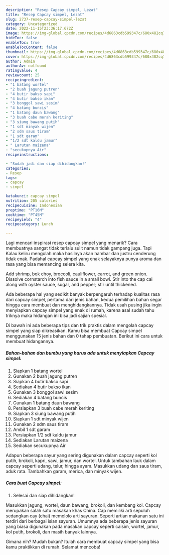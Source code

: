 ```yaml
---
description: "Resep Capcay simpel, Lezat"
title: "Resep Capcay simpel, Lezat"
slug: 2737-resep-capcay-simpel-lezat
category: Uncategorized
date: 2022-11-15T23:36:17.672Z
image: https://img-global.cpcdn.com/recipes/4d6863cdb599347c/680x482cq70/capcay-simpel-foto-resep-utama.jpg
hideToc: false
enableToc: true
enableTocContent: false
thumbnail: https://img-global.cpcdn.com/recipes/4d6863cdb599347c/680x482cq70/capcay-simpel-foto-resep-utama.jpg
cover: https://img-global.cpcdn.com/recipes/4d6863cdb599347c/680x482cq70/capcay-simpel-foto-resep-utama.jpg
author: Admin
authorAv: notfound
ratingvalue: 4
reviewcount: 25
recipeingredient:
- "1 batang wortel"
- "2 buah jagung putren"
- "4 butir bakso sapi"
- "4 butir bakso ikan"
- "3 bonggol sawi sesim"
- "4 batang buncis"
- "1 batang daun bawang"
- "3 buah cabe merah keriting"
- "3 siung bawang putih"
- "1 sdt minyak wijen"
- "2 sdm saus tiram"
- "1 sdt garam"
- "1/2 sdt kaldu jamur"
- " Larutan maizena"
- "secukupnya Air"
recipeinstructions:

- "Sudah jadi dan siap dihidangkan!"
categories:
- Resep
tags:
- capcay
- simpel

katakunci: capcay simpel 
nutrition: 205 calories
recipecuisine: Indonesian
preptime: "PT16M"
cooktime: "PT45M"
recipeyield: "4"
recipecategory: Lunch

---
```



Lagi mencari inspirasi resep capcay simpel yang menarik? Cara membuatnya sangat tidak terlalu sulit namun tidak gampang juga. Tapi Kalau keliru mengolah maka hasilnya akan hambar dan justru cenderung tidak enak. Padahal capcay simpel yang enak selayaknya punya aroma dan rasa yang bisa memancing selera kita.


Add shrimp, bok choy, broccoli, cauliflower, carrot, and green onion. Dissolve cornstarch into fish sauce in a small bowl. Stir into the cap cai along with oyster sauce, sugar, and pepper; stir until thickened.

Ada beberapa hal yang sedikit banyak berpengaruh terhadap kualitas rasa dari capcay simpel, pertama dari jenis bahan, kedua pemilihan bahan segar hingga cara membuat dan menghidangkannya. Tidak usah pusing jika ingin menyiapkan capcay simpel yang enak di rumah, karena asal sudah tahu triknya maka hidangan ini bisa jadi sajian spesial.


Di bawah ini ada beberapa tips dan trik praktis dalam mengolah capcay simpel yang siap dikreasikan. Kamu bisa membuat Capcay simpel menggunakan 15 jenis bahan dan 0 tahap pembuatan. Berikut ini cara untuk membuat hidangannya.

<!--inarticleads1-->

##### Bahan-bahan dan bumbu yang harus ada untuk menyiapkan Capcay simpel:

1. Siapkan 1 batang wortel
1. Gunakan 2 buah jagung putren
1. Siapkan 4 butir bakso sapi
1. Sediakan 4 butir bakso ikan
1. Gunakan 3 bonggol sawi sesim
1. Sediakan 4 batang buncis
1. Gunakan 1 batang daun bawang
1. Persiapkan 3 buah cabe merah keriting
1. Siapkan 3 siung bawang putih
1. Siapkan 1 sdt minyak wijen
1. Gunakan 2 sdm saus tiram
1. Ambil 1 sdt garam
1. Persiapkan 1/2 sdt kaldu jamur
1. Sediakan  Larutan maizena
1. Sediakan secukupnya Air


Adapun beberapa sayur yang sering digunakan dalam capcay seperti kol putih, brokoli, kapri, sawi, jamur, dan wortel. Untuk tambahan lauk dalam capcay seperti udang, telur, hingga ayam. Masukkan udang dan saus tiram, aduk rata. Tambahkan garam, merica, dan minyak wijen. 

<!--inarticleads2-->

##### Cara buat Capcay simpel:


1. Selesai dan siap dihidangkan!

Masukkan jagung, wortel, daun bawang, brokoli, dan kembang kol. Capcay merupakan salah satu masakan khas China. Cap memiliki arti sepuluh sedangkan cay (chai) memololo arti sayuran. Seperti artian makanan satu ini terdiri dari berbagai isian sayuran. Umumnya ada beberapa jenis sayuran yang biasa digunakan pada masakan capcay seperti caisim, wortel, jamur, kol putih, brokoli, dan masih banyak lainnya. 

Gimana nih? Mudah bukan? Itulah cara membuat capcay simpel yang bisa kamu praktikkan di rumah. Selamat mencoba!
